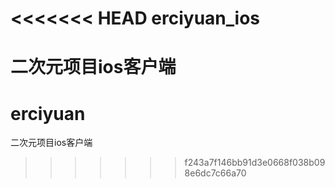 <<<<<<< HEAD
erciyuan_ios
===============

二次元项目ios客户端
=======
# erciyuan
二次元项目ios客户端
>>>>>>> f243a7f146bb91d3e0668f038b098e6dc7c66a70
